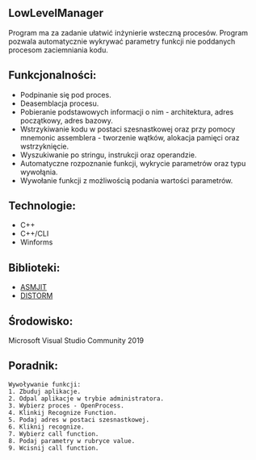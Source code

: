 ## LowLevelManager
Program ma za zadanie ułatwić inżynierie wsteczną procesów. 
Program pozwala automatycznie wykrywać parametry funkcji nie poddanych procesom zaciemniania kodu.

## Funkcjonalności:
* Podpinanie się pod proces.
* Deasemblacja procesu.
* Pobieranie podstawowych informacji o nim - architektura, adres początkowy, adres bazowy.
* Wstrzykiwanie kodu w postaci szesnastkowej oraz przy pomocy mnemonic assemblera - tworzenie wątków, alokacja pamięci oraz wstrzyknięcie.
* Wyszukiwanie po stringu, instrukcji oraz operandzie.
* Automatyczne rozpoznanie funkcji, wykrycie parametrów oraz typu wywołąnia. 
* Wywołanie funkcji z możliwością podania wartości parametrów.

## Technologie:
* C++
* C++/CLI
* Winforms

## Biblioteki:
* [ASMJIT][asmjit]
* [DISTORM][distorm]

## Środowisko:
Microsoft Visual Studio Community 2019


## Poradnik:
```
Wywoływanie funkcji:
1. Zbuduj aplikacje.
2. Odpal aplikacje w trybie administratora.
3. Wybierz proces - OpenProcess.
4. Klinkij Recognize Function.
5. Podaj adres w postaci szesnastkowej. 
6. Kliknij recognize.
7. Wybierz call function.
8. Podaj parametry w rubryce value.
9. Wcisnij call function.
```


[asmjit]: https://github.com/asmjit/asmjit
[distorm]: https://github.com/gdabah/distorm

